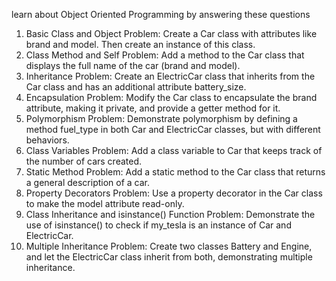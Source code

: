 learn about Object Oriented Programming by answering these questions
1. Basic Class and Object
Problem: Create a Car class with attributes like brand and model. Then create an instance of this class.
2. Class Method and Self
Problem: Add a method to the Car class that displays the full name of the car 
(brand and model).
3. Inheritance
Problem: Create an ElectricCar class that inherits from the Car class and has an additional attribute battery_size.
4. Encapsulation
Problem: Modify the Car class to encapsulate the brand attribute, making it private, and provide a getter method for it.
5. Polymorphism
Problem: Demonstrate polymorphism by defining a method fuel_type in both Car and ElectricCar classes, but with different behaviors.
6. Class Variables
Problem: Add a class variable to Car that keeps track of the number of cars created.
7. Static Method
Problem: Add a static method to the Car class that returns a general description of a car.
8. Property Decorators
Problem: Use a property decorator in the Car class to make the model attribute read-only.
9. Class Inheritance and isinstance() Function
Problem: Demonstrate the use of isinstance() to check if my_tesla is an instance of Car and ElectricCar.
10. Multiple Inheritance
Problem: Create two classes Battery and Engine, and let the ElectricCar class inherit from both, demonstrating multiple inheritance.
